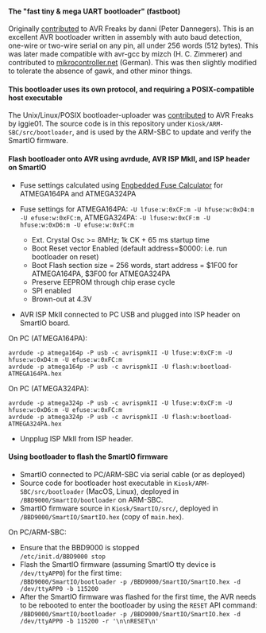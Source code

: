 #### The "fast tiny & mega UART bootloader" (fastboot)
Originally [contributed](http://www.avrfreaks.net/index.php?module=Freaks%20Academy&func=viewItem&item_id=1008&item_type=project) to AVR Freaks by danni (Peter Dannegers). This is an excellent AVR bootloader written in assembly with auto baud detection, one-wire or two-wire serial on any pin, all under 256 words (512 bytes).
This was later made compatible with avr-gcc by mizch (H. C. Zimmerer) and contributed to [mikrocontroller.net](http://www.mikrocontroller.net/topic/73196) (German).
This was then slightly modified to tolerate the absence of gawk, and other minor things.
#### This bootloader uses its own protocol, and requiring a POSIX-compatible host executable
The Unix/Linux/POSIX bootloader-uploader was [contributed](http://www.avrfreaks.net/index.php?module=Freaks%20Academy&func=viewItem&item_type=project&item_id=1927) to AVR Freaks by iggie01.  The source code is in this repository under `Kiosk/ARM-SBC/src/bootloader`, and is used by the ARM-SBC to update and verify the SmartIO firmware.

#### Flash bootloader onto AVR using avrdude, AVR ISP MkII, and ISP header on SmartIO
* Fuse settings calculated using [Engbedded Fuse Calculator](http://www.engbedded.com/fusecalc) for ATMEGA164PA and ATMEGA324PA
* Fuse settings for ATMEGA164PA: `-U lfuse:w:0xCF:m -U hfuse:w:0xD4:m -U efuse:w:0xFC:m`, ATMEGA324PA: `-U lfuse:w:0xCF:m -U hfuse:w:0xD6:m -U efuse:w:0xFC:m`
  * Ext. Crystal Osc >= 8MHz; 1k CK + 65 ms startup time
  * Boot Reset vector Enabled (default address=$0000: i.e. run bootloader on reset)
  * Boot Flash section size = 256 words, start address = $1F00 for ATMEGA164PA, $3F00 for ATMEGA324PA
  * Preserve EEPROM through chip erase cycle
  * SPI enabled
  * Brown-out at 4.3V

* AVR ISP MkII connected to PC USB and plugged into ISP header on SmartIO board.

On PC (ATMEGA164PA):

    avrdude -p atmega164p -P usb -c avrispmkII -U lfuse:w:0xCF:m -U hfuse:w:0xD4:m -U efuse:w:0xFC:m
    avrdude -p atmega164p -P usb -c avrispmkII -U flash:w:bootload-ATMEGA164PA.hex

On PC (ATMEGA324PA):

    avrdude -p atmega324p -P usb -c avrispmkII -U lfuse:w:0xCF:m -U hfuse:w:0xD6:m -U efuse:w:0xFC:m
    avrdude -p atmega324p -P usb -c avrispmkII -U flash:w:bootload-ATMEGA324PA.hex

* Unpplug ISP MkII from ISP header.

#### Using bootloader to flash the SmartIO firmware
* SmartIO connected to PC/ARM-SBC via serial cable (or as deployed)
* Source code for bootloader host executable in `Kiosk/ARM-SBC/src/bootloader` (MacOS, Linux), deployed in `/BBD9000/SmartIO/bootloader` on ARM-SBC.
* SmartIO firmware source in `Kiosk/SmartIO/src/`, deployed in `/BBD9000/SmartIO/SmartIO.hex` (copy of `main.hex`).


On PC/ARM-SBC:

* Ensure that the BBD9000 is stopped  
    `/etc/init.d/BBD9000 stop`
* Flash the SmartIO firmware (assuming SmartIO tty device is `/dev/ttyAPP0`)  for the first time:  
    `/BBD9000/SmartIO/bootloader -p /BBD9000/SmartIO/SmartIO.hex -d /dev/ttyAPP0 -b 115200`
* After the SmartIO firmware was flashed for the first time, the AVR needs to be rebooted to enter the bootloader by using the `RESET` API command:  
    `/BBD9000/SmartIO/bootloader -p /BBD9000/SmartIO/SmartIO.hex -d /dev/ttyAPP0 -b 115200 -r '\n\nRESET\n'`
